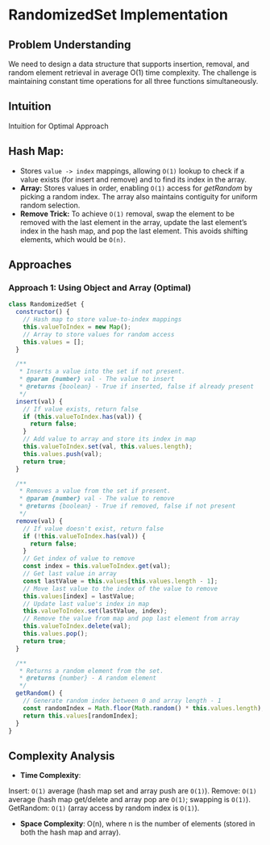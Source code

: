 # RandomizedSet Implementation

## Problem Understanding

We need to design a data structure that supports insertion, removal, and random element retrieval in average O(1) time complexity. The challenge is maintaining constant time operations for all three functions simultaneously.

## Intuition

Intuition for Optimal Approach

## Hash Map:

- Stores `value -> index` mappings, allowing `O(1)` lookup to check if a value exists (for insert and remove) and to find its index in the array.
- **Array:** Stores values in order, enabling `O(1)` access for _getRandom_ by picking a random index. The array also maintains contiguity for uniform random selection.
- **Remove Trick:** To achieve `O(1)` removal, swap the element to be removed with the last element in the array, update the last element’s index in the hash map, and pop the last element. This avoids shifting elements, which would be `O(n)`.

## Approaches

### Approach 1: Using Object and Array (Optimal)

```javascript
class RandomizedSet {
  constructor() {
    // Hash map to store value-to-index mappings
    this.valueToIndex = new Map();
    // Array to store values for random access
    this.values = [];
  }

  /**
   * Inserts a value into the set if not present.
   * @param {number} val - The value to insert
   * @returns {boolean} - True if inserted, false if already present
   */
  insert(val) {
    // If value exists, return false
    if (this.valueToIndex.has(val)) {
      return false;
    }
    // Add value to array and store its index in map
    this.valueToIndex.set(val, this.values.length);
    this.values.push(val);
    return true;
  }

  /**
   * Removes a value from the set if present.
   * @param {number} val - The value to remove
   * @returns {boolean} - True if removed, false if not present
   */
  remove(val) {
    // If value doesn't exist, return false
    if (!this.valueToIndex.has(val)) {
      return false;
    }
    // Get index of value to remove
    const index = this.valueToIndex.get(val);
    // Get last value in array
    const lastValue = this.values[this.values.length - 1];
    // Move last value to the index of the value to remove
    this.values[index] = lastValue;
    // Update last value's index in map
    this.valueToIndex.set(lastValue, index);
    // Remove the value from map and pop last element from array
    this.valueToIndex.delete(val);
    this.values.pop();
    return true;
  }

  /**
   * Returns a random element from the set.
   * @returns {number} - A random element
   */
  getRandom() {
    // Generate random index between 0 and array length - 1
    const randomIndex = Math.floor(Math.random() * this.values.length);
    return this.values[randomIndex];
  }
}
```

## Complexity Analysis

- **Time Complexity**:

Insert: `O(1)` average (hash map set and array push are `O(1)`).
Remove: `O(1)` average (hash map get/delete and array pop are `O(1)`; swapping is `O(1)`).
GetRandom: `O(1)` (array access by random index is `O(1)`).

- **Space Complexity**: O(n), where n is the number of elements (stored in both the hash map and array).
